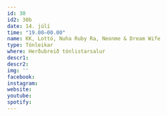 ```yaml
---
id: 30
id2: 30b
date: 14. júlí
time: "19.00–00.00"
name: KK, Lottó, Nuha Ruby Ra, Neonme & Dream Wife
type: Tónleikar
where: Herðubreið tónlistarsalur
descr1: 
descr2: 
img: ''
facebook: 
instagram:  
website:
youtube: 
spotify:
---
```

